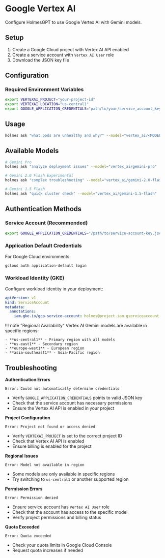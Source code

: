 # Google Vertex AI

Configure HolmesGPT to use Google Vertex AI with Gemini models.

## Setup

1. Create a Google Cloud project with Vertex AI API enabled
2. Create a service account with `Vertex AI User` role
3. Download the JSON key file

## Configuration

### Required Environment Variables

```bash
export VERTEXAI_PROJECT="your-project-id"
export VERTEXAI_LOCATION="us-central1"
export GOOGLE_APPLICATION_CREDENTIALS="path/to/your/service_account_key.json"
```

## Usage

```bash
holmes ask "what pods are unhealthy and why?" --model="vertex_ai/<MODEL_NAME>"
```

## Available Models

```bash
# Gemini Pro
holmes ask "analyze deployment issues" --model="vertex_ai/gemini-pro"

# Gemini 2.0 Flash Experimental
holmes ask "complex troubleshooting" --model="vertex_ai/gemini-2.0-flash-exp"

# Gemini 1.5 Flash
holmes ask "quick cluster check" --model="vertex_ai/gemini-1.5-flash"
```

## Authentication Methods

### Service Account (Recommended)

```bash
export GOOGLE_APPLICATION_CREDENTIALS="/path/to/service-account-key.json"
```

### Application Default Credentials

For Google Cloud environments:

```bash
gcloud auth application-default login
```

### Workload Identity (GKE)

Configure workload identity in your deployment:

```yaml
apiVersion: v1
kind: ServiceAccount
metadata:
  annotations:
    iam.gke.io/gcp-service-account: holmes@project.iam.gserviceaccount.com
```

!!! note "Regional Availability"
    Vertex AI Gemini models are available in specific regions:

    - **us-central1** - Primary region with all models
    - **us-east1** - Secondary region
    - **europe-west1** - European region
    - **asia-southeast1** - Asia-Pacific region

## Troubleshooting

**Authentication Errors**
```
Error: Could not automatically determine credentials
```
- Verify `GOOGLE_APPLICATION_CREDENTIALS` points to valid JSON key
- Check that the service account has necessary permissions
- Ensure the Vertex AI API is enabled in your project

**Project Configuration**
```
Error: Project not found or access denied
```
- Verify `VERTEXAI_PROJECT` is set to the correct project ID
- Check that Vertex AI API is enabled
- Ensure billing is enabled for the project

**Regional Issues**
```
Error: Model not available in region
```
- Some models are only available in specific regions
- Try switching to `us-central1` or another supported region

**Permission Errors**
```
Error: Permission denied
```
- Ensure service account has `Vertex AI User` role
- Check that the account has access to the specific model
- Verify project permissions and billing status

**Quota Exceeded**
```
Error: Quota exceeded
```
- Check your quota limits in Google Cloud Console
- Request quota increases if needed
